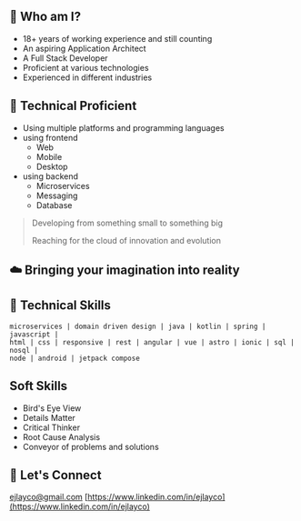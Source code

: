 ## :book: Who am I?

- 18+ years of working experience and still counting
- An aspiring Application Architect
- A Full Stack Developer
- Proficient at various technologies
- Experienced in different industries

## :wrench: Technical Proficient

- Using multiple platforms and programming languages
- using frontend
    - Web
    - Mobile
    - Desktop
- using backend
    - Microservices
    - Messaging
    - Database

> Developing from something small to something big
>
> Reaching for the cloud of innovation and evolution
>

## :cloud: Bringing your imagination into reality

## :hammer: Technical Skills

```
microservices | domain driven design | java | kotlin | spring | javascript |
html | css | responsive | rest | angular | vue | astro | ionic | sql | nosql |
node | android | jetpack compose
```

## Soft Skills

- Bird's Eye View
- Details Matter
- Critical Thinker
- Root Cause Analysis
- Conveyor of problems and solutions

## :email: Let's Connect

[ejlayco@gmail.com](mailto:ejlayco@gmail.com)
[https://www.linkedin.com/in/ejlayco](https://www.linkedin.com/in/ejlayco)

<!--
**psycotrompus/psycotrompus** is a ✨ _special_ ✨ repository because its `README.md` (this file) appears on your GitHub profile.

Here are some ideas to get you started:

- 🔭 I’m currently working on ...
- 🌱 I’m currently learning ...
- 👯 I’m looking to collaborate on ...
- 🤔 I’m looking for help with ...
- 💬 Ask me about ...
- 📫 How to reach me: ...
- 😄 Pronouns: ...
- ⚡ Fun fact: ...
-->
